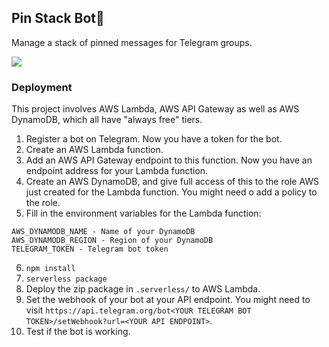 ## Pin Stack Bot📍

Manage a stack of pinned messages for Telegram groups.

[![](https://img.shields.io/badge/Telegram-%40pinstackbot-blue.svg)](https://t.me/pinstackbot)

### Deployment

This project involves AWS Lambda, AWS API Gateway as well as AWS DynamoDB, which all have "always free" tiers.

1. Register a bot on Telegram. Now you have a token for the bot.
2. Create an AWS Lambda function.
3. Add an AWS API Gateway endpoint to this function. Now you have an endpoint address for your Lambda function.
4. Create an AWS DynamoDB, and give full access of this to the role AWS just created for the Lambda function. You might need o add a policy to the role.
5. Fill in the environment variables for the Lambda function:

```
AWS_DYNAMODB_NAME - Name of your DynamoDB
AWS_DYNAMODB_REGION - Region of your DynamoDB
TELEGRAM_TOKEN - Telegram bot token
```

6. `npm install`
7. `serverless package`
8. Deploy the zip package in `.serverless/` to AWS Lambda.
9. Set the webhook of your bot at your API endpoint. You might need to visit `https://api.telegram.org/bot<YOUR TELEGRAM BOT TOKEN>/setWebhook?url=<YOUR API ENDPOINT>`.
10. Test if the bot is working.
